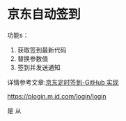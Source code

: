  
# 京东自动签到
功能s：
1. 获取签到最新代码
2. 替换参数值
3. 签到并发送通知

详情参考文章:[京东定时签到-GitHub 实现](https://ruicky.me/2020/06/05/jd-sign/)

https://plogin.m.jd.com/login/login
 
 
是 从
